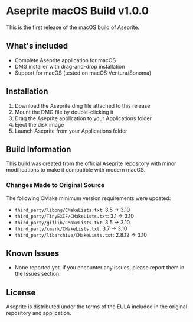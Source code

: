 # Aseprite macOS Build v1.0.0

This is the first release of the macOS build of Aseprite.

## What's included

- Complete Aseprite application for macOS
- DMG installer with drag-and-drop installation
- Support for macOS (tested on macOS Ventura/Sonoma)

## Installation

1. Download the Aseprite.dmg file attached to this release
2. Mount the DMG file by double-clicking it
3. Drag the Aseprite application to your Applications folder
4. Eject the disk image
5. Launch Aseprite from your Applications folder

## Build Information

This build was created from the official Aseprite repository with minor modifications to make it compatible with modern macOS.

### Changes Made to Original Source

The following CMake minimum version requirements were updated:
- `third_party/libpng/CMakeLists.txt`: 3.5 → 3.10
- `third_party/TinyEXIF/CMakeLists.txt`: 3.1 → 3.10
- `third_party/giflib/CMakeLists.txt`: 3.5 → 3.10
- `third_party/cmark/CMakeLists.txt`: 3.7 → 3.10
- `third_party/libarchive/CMakeLists.txt`: 2.8.12 → 3.10

## Known Issues

- None reported yet. If you encounter any issues, please report them in the Issues section.

## License

Aseprite is distributed under the terms of the EULA included in the original repository and application. 